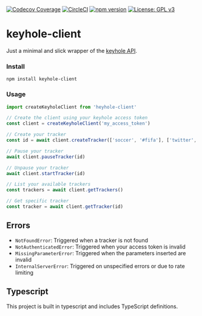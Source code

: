 [![Codecov Coverage](https://img.shields.io/codecov/c/github/pkakelas/keyhole-client/master.svg)](https://codecov.io/gh/pkakelas/keyhole-client/) [![CircleCI](https://circleci.com/gh/pkakelas/keyhole-client.svg?style=shield)](https://circleci.com/gh/pkakelas/keyhole-client) [![npm version](https://badge.fury.io/js/keyhole-client.svg)](https://www.npmjs.com/package/keyhole-client) [![License: GPL v3](https://img.shields.io/badge/License-GPL%20v3-blue.svg)](https://www.gnu.org/licenses/gpl-3.0)

# keyhole-client

Just a minimal and slick wrapper of the [keyhole API](https://apidocs.keyhole).

### Install
```
npm install keyhole-client
```

### Usage
```javascript
import createKeyholeClient from 'heyhole-client'

// Create the client using your keyhole access token
const client = createKeyholeClient('my_access_token')

// Create your tracker
const id = await client.createTracker(['soccer', '#fifa'], ['twitter', 'instagram'])

// Pause your tracker
await client.pauseTracker(id)

// Unpause your tracker
await client.startTracker(id)

// List your available trackers
const trackers = await client.getTrackers()

// Get specific tracker
const tracker = await client.getTracker(id)
```

## Errors
 * `NotFoundError`: Triggered when a tracker is not found
 * `NotAuthenticatedError`: Triggered when your access token is invalid 
 * `MissingParameterError`: Triggered when the parameters inserted are invalid
 * `InternalServerError`: Triggered on unspecified errors or due to rate limiting

## Typescript 
This project is built in typescript and includes TypeScript definitions.
